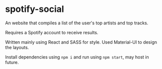 # spotify-social

An website that compiles a list of the user's top artists and top tracks.

Requires a Spotify account to receive results.

Written mainly using React and SASS for style. Used Material-UI to design the layouts.

Install dependencies using ```npm i``` and run using ```npm start```, may host in future.
